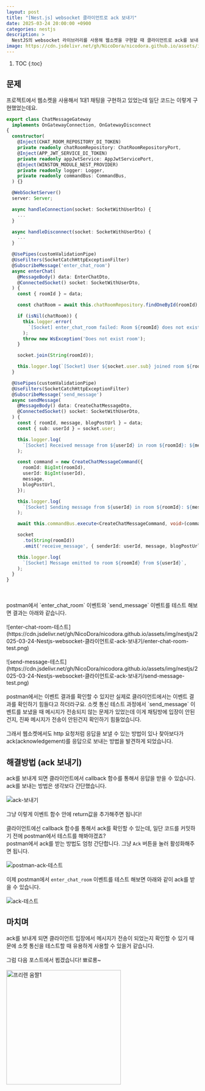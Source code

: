 ```yaml
---
layout: post
title: "[Nest.js] websocket 클라이언트로 ack 보내기"
date: 2025-03-24 20:00:00 +0900
categories: nestjs
description: >
  NestJS의 websocket 라이브러리를 사용해 웹소켓을 구현할 때 클라이언트로 ack를 보내는 방법을 알아봅시다.
image: https://cdn.jsdelivr.net/gh/NicoDora/nicodora.github.io/assets/img/nestjs/2025-03-24-Nestjs-websocket-클라이언트로-ack-보내기/send-ack.png
---
```


1. TOC
{:toc}

## 문제

프로젝트에서 웹소켓을 사용해서 1대1 채팅을 구현하고 있었는데 일단 코드는 이렇게 구현했었는데요.

```typescript
export class ChatMessageGateway
  implements OnGatewayConnection, OnGatewayDisconnect
{
  constructor(
    @Inject(CHAT_ROOM_REPOSITORY_DI_TOKEN)
    private readonly chatRoomRepository: ChatRoomRepositoryPort,
    @Inject(APP_JWT_SERVICE_DI_TOKEN)
    private readonly appJwtService: AppJwtServicePort,
    @Inject(WINSTON_MODULE_NEST_PROVIDER)
    private readonly logger: Logger,
    private readonly commandBus: CommandBus,
  ) {}

  @WebSocketServer()
  server: Server;

  async handleConnection(socket: SocketWithUserDto) {
    ...
  }

  async handleDisconnect(socket: SocketWithUserDto) {
    ...
  }

  @UsePipes(customValidationPipe)
  @UseFilters(SocketCatchHttpExceptionFilter)
  @SubscribeMessage('enter_chat_room')
  async enterChat(
    @MessageBody() data: EnterChatDto,
    @ConnectedSocket() socket: SocketWithUserDto,
  ) {
    const { roomId } = data;

    const chatRoom = await this.chatRoomRepository.findOneById(roomId);

    if (isNil(chatRoom)) {
      this.logger.error(
        `[Socket] enter_chat_room failed: Room ${roomId} does not exist`,
      );
      throw new WsException('Does not exist room');
    }

    socket.join(String(roomId));

    this.logger.log(`[Socket] User ${socket.user.sub} joined room ${roomId}`);
  }

  @UsePipes(customValidationPipe)
  @UseFilters(SocketCatchHttpExceptionFilter)
  @SubscribeMessage('send_message')
  async sendMessage(
    @MessageBody() data: CreateChatMessageDto,
    @ConnectedSocket() socket: SocketWithUserDto,
  ) {
    const { roomId, message, blogPostUrl } = data;
    const { sub: userId } = socket.user;

    this.logger.log(
      `[Socket] Received message from ${userId} in room ${roomId}: ${message}`,
    );

    const command = new CreateChatMessageCommand({
      roomId: BigInt(roomId),
      userId: BigInt(userId),
      message,
      blogPostUrl,
    });

    this.logger.log(
      `[Socket] Sending message from ${userId} in room ${roomId}: ${message}, ${blogPostUrl}`,
    );

    await this.commandBus.execute<CreateChatMessageCommand, void>(command);

    socket
      .to(String(roomId))
      .emit('receive_message', { senderId: userId, message, blogPostUrl });

    this.logger.log(
      `[Socket] Message emitted to room ${roomId} from ${userId}`,
    );
  }
}
```
<br>
<br>
postman에서 `enter_chat_room` 이벤트와 `send_message` 이벤트를 테스트 해보면 결과는 아래와 같습니다.
<br>
<br>
![enter-chat-room-테스트](https://cdn.jsdelivr.net/gh/NicoDora/nicodora.github.io/assets/img/nestjs/2025-03-24-Nestjs-websocket-클라이언트로-ack-보내기/enter-chat-room-test.png)
<br>
<br>
![send-message-테스트](https://cdn.jsdelivr.net/gh/NicoDora/nicodora.github.io/assets/img/nestjs/2025-03-24-Nestjs-websocket-클라이언트로-ack-보내기/send-message-test.png)
<br>
<br>
postman에서는 이벤트 결과를 확인할 수 있지만 실제로 클라이언트에서는 이벤트 결과를 확인하기 힘들다고 하더라구요. 소켓 통신 테스트 과정에서 `send_message` 이벤트를 보냈을 때 메시지가 전송되지 않는 문제가 있었는데 이게 채팅방에 입장이 안된건지, 진짜 메시지가 전송이 안된건지 확인하기 힘들었습니다.
<br>
<br>
그래서 웹소켓에서도 http 요청처럼 응답을 보낼 수 있는 방법이 있나 찾아보다가 ack(acknowledgement)를 응답으로 보내는 방법을 발견하게 되었습니다.

## 해결방법 (ack 보내기)

ack를 보내게 되면 클라이언트에서 callback 함수를 통해서 응답을 받을 수 있습니다.\
ack를 보내는 방법은 생각보다 간단했습니다.
<br>
<br>
![ack-보내기](https://cdn.jsdelivr.net/gh/NicoDora/nicodora.github.io/assets/img/nestjs/2025-03-24-Nestjs-websocket-클라이언트로-ack-보내기/add-ack.png)
<br>
<br>
그냥 이렇게 이벤트 함수 안에 return값을 추가해주면 됩니다!
<br>
<br>
클라이언트에선 callback 함수를 통해서 ack를 확인할 수 있는데, 일단 코드를 커밋하기 전에 postman에서 테스트를 해봐야겠죠?\
postman에서 ack를 받는 방법도 엄청 간단합니다. 그냥 `Ack` 버튼을 눌러 활성화해주면 됩니다.
<br>
<br>
![postman-ack-테스트](https://cdn.jsdelivr.net/gh/NicoDora/nicodora.github.io/assets/img/nestjs/2025-03-24-Nestjs-websocket-클라이언트로-ack-보내기/postman-ack-check.png)
<br>
<br>
이제 postman에서 `enter_chat_room` 이벤트를 테스트 해보면 아래와 같이 ack를 받을 수 있습니다.
<br>
<br>
![ack-테스트](https://cdn.jsdelivr.net/gh/NicoDora/nicodora.github.io/assets/img/nestjs/2025-03-24-Nestjs-websocket-클라이언트로-ack-보내기/ack-test.png)

## 마치며

ack를 보내게 되면 클라이언트 입장에서 메시지가 전송이 되었는지 확인할 수 있기 때문에 소켓 통신을 테스트할 때 유용하게 사용할 수 있을거 같습니다.
<br>
<br>
그럼 다음 포스트에서 뵙겠습니다! 뾰로롱~
<br>
<br>
<img src="https://cdn.jsdelivr.net/gh/NicoDora/nicodora.github.io/assets/img/frieren1.gif" width="300" height="300" alt="프리렌 움짤1">